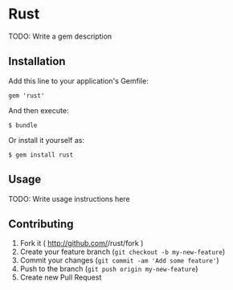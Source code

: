 # Rust

TODO: Write a gem description

## Installation

Add this line to your application's Gemfile:

    gem 'rust'

And then execute:

    $ bundle

Or install it yourself as:

    $ gem install rust

## Usage

TODO: Write usage instructions here

## Contributing

1. Fork it ( http://github.com/<my-github-username>/rust/fork )
2. Create your feature branch (`git checkout -b my-new-feature`)
3. Commit your changes (`git commit -am 'Add some feature'`)
4. Push to the branch (`git push origin my-new-feature`)
5. Create new Pull Request
